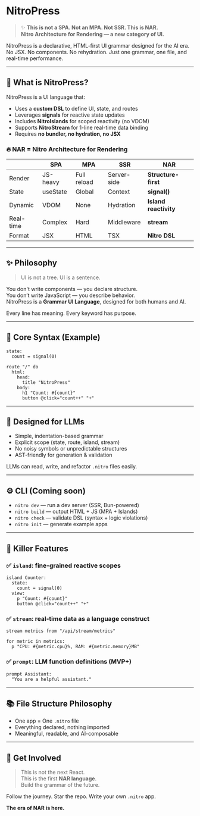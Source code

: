 # NitroPress

> ✨ **This is not a SPA. Not an MPA. Not SSR. This is NAR.**  
> **Nitro Architecture for Rendering — a new category of UI.**

NitroPress is a declarative, HTML-first UI grammar designed for the AI era. No JSX. No components. No rehydration. Just one grammar, one file, and real-time performance.

---

## 🚀 What is NitroPress?

NitroPress is a UI language that:

- Uses a **custom DSL** to define UI, state, and routes
- Leverages **signals** for reactive state updates
- Includes **NitroIslands** for scoped reactivity (no VDOM)
- Supports **NitroStream** for 1-line real-time data binding
- Requires **no bundler, no hydration, no JSX**

### 🔥 NAR = Nitro Architecture for Rendering

|          | SPA       | MPA       | SSR       | **NAR**          |
|----------|-----------|-----------|-----------|------------------|
| Render   | JS-heavy  | Full reload | Server-side | **Structure-first** |
| State    | useState  | Global     | Context    | **signal()**      |
| Dynamic  | VDOM      | None       | Hydration  | **Island reactivity** |
| Real-time| Complex   | Hard       | Middleware | **stream**        |
| Format   | JSX       | HTML       | TSX        | **Nitro DSL**     |

---

## ✨ Philosophy

> UI is not a tree. UI is a sentence.

You don't write components — you declare structure.  
You don’t write JavaScript — you describe behavior.  
NitroPress is a **Grammar UI Language**, designed for both humans and AI.

Every line has meaning. Every keyword has purpose.

---

## 🔧 Core Syntax (Example)

```nitro
state:
  count = signal(0)

route "/" do
  html:
    head:
      title "NitroPress"
    body:
      h1 "Count: #{count}"
      button @click="count++" "+"
```

---

## 🧠 Designed for LLMs

- Simple, indentation-based grammar
- Explicit scope (state, route, island, stream)
- No noisy symbols or unpredictable structures
- AST-friendly for generation & validation

LLMs can read, write, and refactor `.nitro` files easily.

---

## ⚙️ CLI (Coming soon)

- `nitro dev` — run a dev server (SSR, Bun-powered)
- `nitro build` — output HTML + JS (MPA + Islands)
- `nitro check` — validate DSL (syntax + logic violations)
- `nitro init` — generate example apps

---

## 🧪 Killer Features

### ✅ `island`: fine-grained reactive scopes
```nitro
island Counter:
  state:
    count = signal(0)
  view:
    p "Count: #{count}"
    button @click="count++" "+"
```

### ✅ `stream`: real-time data as a language construct
```nitro
stream metrics from "/api/stream/metrics"

for metric in metrics:
  p "CPU: #{metric.cpu}%, RAM: #{metric.memory}MB"
```

### ✅ `prompt`: LLM function definitions (MVP+)
```nitro
prompt Assistant:
  "You are a helpful assistant."
```

---

## 📚 File Structure Philosophy

- One app = One `.nitro` file
- Everything declared, nothing imported
- Meaningful, readable, and AI-composable

---

## 💬 Get Involved

> This is not the next React.  
> This is the first **NAR language**.  
> Build the grammar of the future.

Follow the journey. Star the repo. Write your own `.nitro` app.

**The era of NAR is here.**